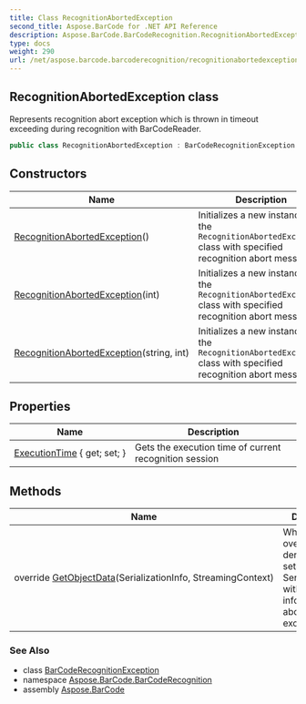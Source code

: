```yaml
---
title: Class RecognitionAbortedException
second_title: Aspose.BarCode for .NET API Reference
description: Aspose.BarCode.BarCodeRecognition.RecognitionAbortedException class. Represents recognition abort exception which is thrown in timeout exceeding during recognition with BarCodeReader
type: docs
weight: 290
url: /net/aspose.barcode.barcoderecognition/recognitionabortedexception/
---
```

## RecognitionAbortedException class

Represents recognition abort exception which is thrown in timeout exceeding during recognition with BarCodeReader.

```csharp
public class RecognitionAbortedException : BarCodeRecognitionException
```

## Constructors

| Name | Description |
| --- | --- |
| [RecognitionAbortedException](recognitionabortedexception/#constructor)() | Initializes a new instance of the `RecognitionAbortedException` class with specified recognition abort message. |
| [RecognitionAbortedException](recognitionabortedexception/#constructor_1)(int) | Initializes a new instance of the `RecognitionAbortedException` class with specified recognition abort message. |
| [RecognitionAbortedException](recognitionabortedexception/#constructor_2)(string, int) | Initializes a new instance of the `RecognitionAbortedException` class with specified recognition abort message. |

## Properties

| Name | Description |
| --- | --- |
| [ExecutionTime](../../aspose.barcode.barcoderecognition/recognitionabortedexception/executiontime/) { get; set; } | Gets the execution time of current recognition session |

## Methods

| Name | Description |
| --- | --- |
| override [GetObjectData](../../aspose.barcode.barcoderecognition/recognitionabortedexception/getobjectdata/)(SerializationInfo, StreamingContext) | When overridden in a derived class, sets the SerializationInfo with information about the exception. |

### See Also

* class [BarCodeRecognitionException](../barcoderecognitionexception/)
* namespace [Aspose.BarCode.BarCodeRecognition](../../aspose.barcode.barcoderecognition/)
* assembly [Aspose.BarCode](../../)


